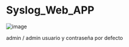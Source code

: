 # Syslog_Web_APP

![image](https://github.com/user-attachments/assets/1327f8c8-c090-495b-99b6-2d31e2e6de3e)


admin / admin usuario y contraseña por defecto
